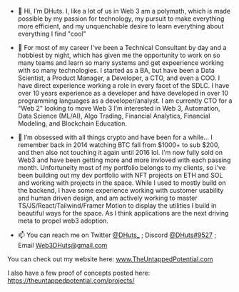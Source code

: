 - 👋 Hi, I’m DHuts. I, like a lot of us in Web 3 am a polymath, which is made possible by my passion for technology, my pursuit to make everything more efficient, and my unquenchable desire to learn everything about everything I find "cool" 

- 👀 For most of my career I've been a Technical Consultant by day and a hobbiest by night, which has given me the opportunity to work on so many teams and learn so many systems and get expeerience working with so many technologies. I started as a BA, but have been a Data Scientist, a Product Manager, a Developer, a CTO, and even a COO. 
I have direct experience working a role in every facet of the SDLC. I have over 10 years experience as a developer and have developed in over 10 programming languages as a developer/analyst. I am currently CTO for a "Web 2" looking to move Web 3 I’m interested in Web 3, Automation, Data Science (ML/AI), Algo Trading, Financial Analytics, Financial Modeling, and Blockchain Education.

- 🌱 I’m obsessed with all things crypto and have been for a while... I remember back in 2014 watching BTC fall from $1000+ to sub $200, and then also not touching it again until 2016 lol. I'm now fully sold on Web3 and have been getting more and more invloved with each passing month. Unfortunelty most of my portfolio belongs to my clients, so i've been building out my dev portfolio with NFT projects on ETH and SOL and working with projects in the space. While I used to mostly build on the backend, I have some experience working with customer usability and human driven design, and am actively working to master TS/JS/React/Tailwind/Framer Motion to display the utilities I build in beautiful ways for the space. As I think applications are the next driving meta to propel web3 adoption.

- 📫 You can reach me on Twitter <a href = "https://twitter.com/DHuts_">@DHuts_</a> ; Discord <a href = "https://Discordapp.com/users/DHuts#9527">@DHuts#9527</a> ; Email <a href = "Mailto:Web3DHuts@gmail.com">Web3DHuts@gmail.com</a>

You can check out my website here:
www.TheUntappedPotential.com

I also have a few proof of concepts posted here:
https://theuntappedpotential.com/projects/

<!---
MidwestGentleman/MidwestGentleman is a ✨ special ✨ repository because its `README.md` (this file) appears on your GitHub profile.
You can click the Preview link to take a look at your changes.
--->
